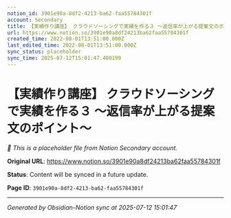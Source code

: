 ```yaml
---
notion_id: 3901e90a-8df2-4213-ba62-faa55784301f
account: Secondary
title: 【実績作り講座】 クラウドソーシングで実績を作る３ 〜返信率が上がる提案文のポイント〜
url: https://www.notion.so/3901e90a8df24213ba62faa55784301f
created_time: 2022-08-01T13:51:00.000Z
last_edited_time: 2022-08-01T13:51:00.000Z
sync_status: placeholder
sync_time: 2025-07-12T15:01:47.480199
---
```


# 【実績作り講座】 クラウドソーシングで実績を作る３ 〜返信率が上がる提案文のポイント〜

*🔄 This is a placeholder file from Notion Secondary account.*

**Original URL**: https://www.notion.so/3901e90a8df24213ba62faa55784301f

**Status**: Content will be synced in a future update.

**Page ID**: `3901e90a-8df2-4213-ba62-faa55784301f`

---

*Generated by Obsidian-Notion sync at 2025-07-12 15:01:47*
